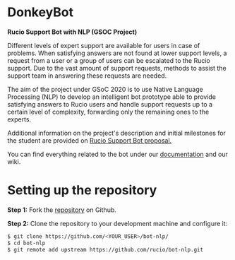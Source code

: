 # DonkeyBot
**Rucio Support Bot with NLP (GSOC Project)**

Different levels of expert support are available for users in case of problems. When satisfying answers are not found at lower support levels, a request from a user or a group of users can be escalated to the Rucio support. Due to the vast amount of support requests, methods to assist the support team in answering these requests are needed.  

The aim of the project under GSoC 2020 is to use Native Language Processing (NLP) to develop an intelligent bot prototype able to provide satisfying answers to Rucio users and handle support requests up to a certain level of complexity, forwarding only the remaining ones to the experts. 

Additional information on the project's description and initial milestones for the student are provided on [Rucio Support Bot proposal.](https://github.com/TomasJavurek/hsf.github.io/blob/master/_gsocproposals/2020/proposal_RucioSupportBot.md)

You can find everything related to the bot under our [documentation](/docs/home.md) and our wiki.

# Setting up the repository

**Step 1:**  Fork the [repository](https://github.com/rucio/bot-nlp) on Github.

**Step 2:** Clone the repository to your development machine and configure it:
``` bash
$ git clone https://github.com/<YOUR_USER>/bot-nlp/
$ cd bot-nlp
$ git remote add upstream https://github.com/rucio/bot-nlp.git
```
